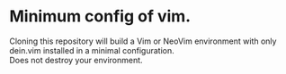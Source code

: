 # Minimum config of vim.

Cloning this repository will build a Vim or NeoVim environment with only dein.vim installed in a minimal configuration.<br>
Does not destroy your environment.
